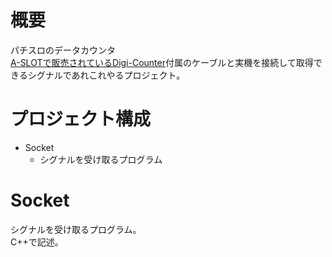 # 概要
パチスロのデータカウンタ  
[A-SLOTで販売されているDigi-Counter](https://www.a-slot.com/SHOP/digi-counter.html)付属のケーブルと実機を接続して取得できるシグナルであれこれやるプロジェクト。  

# プロジェクト構成
- Socket
    - シグナルを受け取るプログラム

# Socket
シグナルを受け取るプログラム。  
C++で記述。
